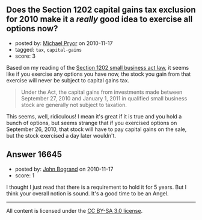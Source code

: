 ## Does the Section 1202 capital gains tax exclusion for 2010 make it a *really* good idea to exercise all options now?

- posted by: [Michael Pryor](https://stackexchange.com/users/-1/130-michael-pryor) on 2010-11-17
- tagged: `tax`, `capital-gains`
- score: 3

Based on my reading of the [Section 1202 small business act law][1], it seems like if you exercise any options you have now, the stock you gain from that exercise will never be subject to capital gains tax.

> Under the Act, the capital gains from investments made between September 27, 2010 and January 1, 2011 in qualified small business stock are generally not subject to taxation.

This seems, well, ridiculous!  I mean it's great if it is true and you hold a bunch of options, but seems strange that if you exercised options on September 26, 2010, that stock will have to pay capital gains on the sale, but the stock exercised a day later wouldn't.



  [1]: http://wistechnology.com/articles/7866/


## Answer 16645

- posted by: [John Bogrand](https://stackexchange.com/users/-1/3577-john-bogrand) on 2010-11-17
- score: 1

I thought I just read that there is a requirement to hold it for 5 years.  But I think your overall notion is sound.  It's a good time to be an Angel.



---

All content is licensed under the [CC BY-SA 3.0 license](https://creativecommons.org/licenses/by-sa/3.0/).
